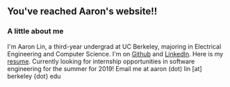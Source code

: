 ## You've reached Aaron's website!!
### A little about me
  I'm Aaron Lin, a third-year undergrad at UC Berkeley, majoring in Electrical Engineering and Computer Science. I'm on [Github](https://github.com/lin-aaron/) and [LinkedIn](https://linkedin.com/in/aaron-lin8). Here is my [resume](/lin-aaron/resume). Currently looking for internship opportunities in software engineering for the summer for 2019! Email me at aaron (dot) lin [at] berkeley {dot} edu

